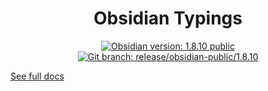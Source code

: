 <center>

# Obsidian Typings

</center>

<div align="center">
    <a href="https://obsidian.md/changelog/TODO-SET-CHANGELOG-URL"><img src="https://img.shields.io/badge/Obsidian_version-1.8.10_public-blue?logo=obsidian" alt="Obsidian version: 1.8.10 public"></a>
    <a href="https://github.com/Fevol/obsidian-typings/tree/release/obsidian-public/1.8.10"><img src="https://img.shields.io/badge/Git_branch-release/obsidian--public/1.8.10-red?logo=git" alt="Git branch: release/obsidian-public/1.8.10"></a>
</div>

[See full docs](https://github.com/Fevol/obsidian-typings/blob/main/README.md)

